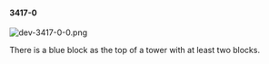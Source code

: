 #### 3417-0
![dev-3417-0-0.png](https://github.com/lil-lab/nlvr/raw/master/nlvr/dev/images/1/dev-3417-0-0.png "dev-3417-0-0.png")

There is a blue block as the top of a tower with at least two blocks.